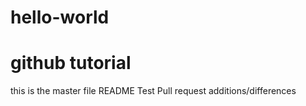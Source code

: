 # hello-world
github tutorial
===================

this is the master file
README 
Test Pull request additions/differences
